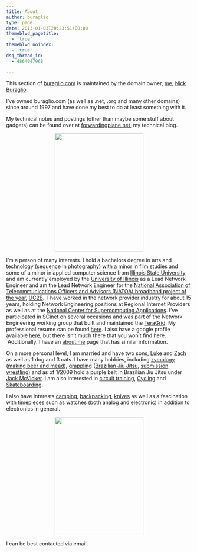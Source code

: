 ```yaml
---
title: About
author: buraglio
type: page
date: 2013-01-03T20:23:51+00:00
themeblvd_pagetitle:
  - 'true'
themeblvd_noindex:
  - 'true'
dsq_thread_id:
  - 4864047968

---
```

This section of [buraglio.com][1] is maintained by the domain owner, [me][2], [Nick Buraglio][2].
  
I&#8217;ve owned buraglio.com (as well as .net, .org and many other domains) since around 1997 and have done my best to do at least something with it.
  
My technical notes and postings (other than maybe some stuff about gadgets) can be found over at [forwardingplane.net][3], my technical blog.

<div class="separator" style="clear: both; text-align: center;">
  <a style="margin-left: 1em; margin-right: 1em;" href="http://farm5.static.flickr.com/4094/4923051199_82b05feaf1.jpg"><img class=" alignleft" src="http://farm5.static.flickr.com/4094/4923051199_82b05feaf1.jpg" alt="" width="240" height="320" border="0" /></a>
</div>

I&#8217;m a person of many interests. I hold a bachelors degree in arts and technology (sequence in photography) with a minor in film studies and some of a minor in applied computer science from [Illinois State University][4] and am currently employed by the [University of Illinois][5] as a Lead Network Engineer and am the Lead Network Engineer for the [National Association of Telecommunications Officers and Advisors (NATOA) broadband project of the year][6], [UC2B][7].  I have worked in the network provider industry for about 15 years, holding Network Engineering positions at Regional Internet Providers as well as at the [National Center for Supercomputing Applications][8]. I&#8217;ve participated in [SCinet][9] on several occasions and was part of the Network Engineering working group that built and maintained the [TeraGrid][10]. My professional resume can be found [here][11]. I also have a google profile available <a href="https://plus.google.com/u/0/101045958892388765754/about" target="_blank">here</a>, but there isn&#8217;t much there that you won&#8217;t find here.  Additionally. I have an <a href="http://about.me/buraglio" target="_blank">about.me</a> page that has similar information.

On a more personal level, I am married and have two sons, [Luke][12] and [Zach][13] as well as 1 dog and 3 cats. I have many hobbies, including [zymology][14] ([making beer and mead][15]), [grappling][16] ([Brazilian Jiu Jitsu][17], [submission wrestling][18]) and as of 1/2009 hold a purple belt in Brazilian Jiu Jitsu under [Jack McVicker][18]. I am also interested in [circuit training][19], [Cycling][20] and [Skateboarding][21].
  
I also have interests [camping][22], [backpacking][23], <a href="http://www.budgetbladereview.com/" target="_blank">knives</a> as well as a fascination with [timepieces][24] such as watches (both analog and electronic) in addition to electronics in general.

<div class="separator" style="clear: both; text-align: center;">
  <a style="margin-left: 1em; margin-right: 1em;" href="http://farm5.static.flickr.com/4101/4905501229_694a8701b7.jpg"><img class=" alignleft" src="http://farm5.static.flickr.com/4101/4905501229_694a8701b7.jpg" alt="" width="240" height="320" border="0" /></a>
</div>

I can be best contacted via email.

 [1]: http://nickburaglio.com/
 [2]: http://buraglio.com/nick/
 [3]: http://www.forwardingplane.net/
 [4]: http://ilstu.edu/
 [5]: http://www.illinois.edu/
 [6]: http://uc2b.net/2012/09/13/uc2b-awarded-national-association-of-telecommunications-officers-and-advisors-natoa-2012-community-broadband-project-of-the-year/
 [7]: http://uc2b.net/
 [8]: http://www.ncsa.uiuc.edu/
 [9]: https://scinet.supercomp.org/
 [10]: https://www.teragrid.org/
 [11]: http://buraglio.com/nick/resume
 [12]: http://www.buraglio.com/luke/
 [13]: http://www.buraglio.com/zach
 [14]: http://en.wikipedia.org/wiki/Zymurgist
 [15]: http://buraglio.com/nick/category/beer/recipe
 [16]: http://en.wikipedia.org/wiki/Grappling
 [17]: http://en.wikipedia.org/wiki/Brazilian_Jiu_Jitsu
 [18]: http://en.wikipedia.org/wiki/Submission_wrestling
 [19]: http://en.wikipedia.org/wiki/Circuit_training
 [20]: http://en.wikipedia.org/wiki/Cycling
 [21]: http://en.wikipedia.org/wiki/Skateboarding
 [22]: http://en.wikipedia.org/wiki/Camping
 [23]: http://en.wikipedia.org/wiki/Backpacking_(wilderness)
 [24]: http://en.wikipedia.org/wiki/Timepiece